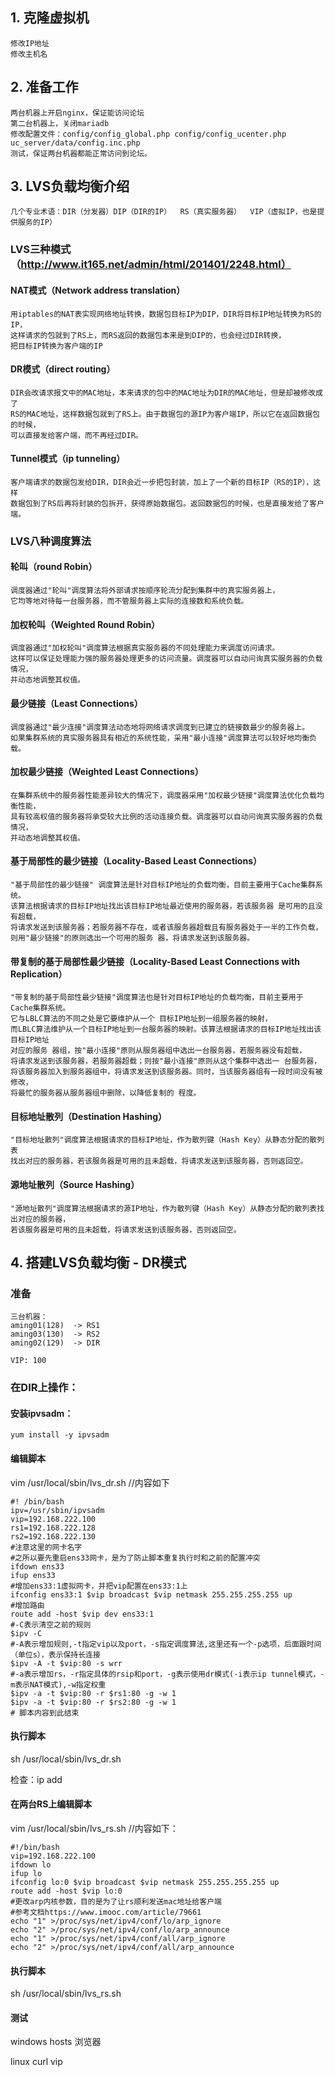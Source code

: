 ## 1. 克隆虚拟机

	修改IP地址
	修改主机名

## 2. 准备工作

	两台机器上开启nginx，保证能访问论坛
	第二台机器上，关闭mariadb 
	修改配置文件：config/config_global.php config/config_ucenter.php  uc_server/data/config.inc.php
	测试，保证两台机器都能正常访问到论坛。

## 3. LVS负载均衡介绍


	几个专业术语：DIR（分发器）DIP（DIR的IP）  RS（真实服务器）  VIP（虚拟IP，也是提供服务的IP）  

### LVS三种模式（http://www.it165.net/admin/html/201401/2248.html）
		
#### NAT模式（Network address translation）
		
	用iptables的NAT表实现网络地址转换，数据包目标IP为DIP，DIR将目标IP地址转换为RS的IP，
	这样请求的包就到了RS上，而RS返回的数据包本来是到DIP的，也会经过DIR转换，
	把目标IP转换为客户端的IP
		
#### DR模式（direct routing）
		
	DIR会改请求报文中的MAC地址，本来请求的包中的MAC地址为DIR的MAC地址，但是却被修改成了
	RS的MAC地址，这样数据包就到了RS上。由于数据包的源IP为客户端IP，所以它在返回数据包的时候，
	可以直接发给客户端，而不再经过DIR。	
	
#### Tunnel模式（ip tunneling）

	客户端请求的数据包发给DIR，DIR会近一步把包封装，加上了一个新的目标IP（RS的IP），这样
	数据包到了RS后再将封装的包拆开，获得原始数据包。返回数据包的时候，也是直接发给了客户端。

### LVS八种调度算法

#### 轮叫（round Robin）

	调度器通过"轮叫"调度算法将外部请求按顺序轮流分配到集群中的真实服务器上，
	它均等地对待每一台服务器，而不管服务器上实际的连接数和系统负载。

#### 加权轮叫（Weighted Round Robin）

	调度器通过"加权轮叫"调度算法根据真实服务器的不同处理能力来调度访问请求。
	这样可以保证处理能力强的服务器处理更多的访问流量。调度器可以自动问询真实服务器的负载情况，
	并动态地调整其权值。

#### 最少链接（Least Connections）

	调度器通过"最少连接"调度算法动态地将网络请求调度到已建立的链接数最少的服务器上。
	如果集群系统的真实服务器具有相近的系统性能，采用"最小连接"调度算法可以较好地均衡负载。

#### 加权最少链接（Weighted Least Connections）

	在集群系统中的服务器性能差异较大的情况下，调度器采用"加权最少链接"调度算法优化负载均衡性能，
	具有较高权值的服务器将承受较大比例的活动连接负载。调度器可以自动问询真实服务器的负载情况，
	并动态地调整其权值。

#### 基于局部性的最少链接（Locality-Based Least Connections）

	"基于局部性的最少链接" 调度算法是针对目标IP地址的负载均衡，目前主要用于Cache集群系统。
	该算法根据请求的目标IP地址找出该目标IP地址最近使用的服务器，若该服务器 是可用的且没有超载，
	将请求发送到该服务器；若服务器不存在，或者该服务器超载且有服务器处于一半的工作负载，
	则用"最少链接"的原则选出一个可用的服务 器，将请求发送到该服务器。

#### 带复制的基于局部性最少链接（Locality-Based Least Connections with Replication）

	"带复制的基于局部性最少链接"调度算法也是针对目标IP地址的负载均衡，目前主要用于Cache集群系统。
	它与LBLC算法的不同之处是它要维护从一个 目标IP地址到一组服务器的映射，
	而LBLC算法维护从一个目标IP地址到一台服务器的映射。该算法根据请求的目标IP地址找出该目标IP地址
	对应的服务 器组，按"最小连接"原则从服务器组中选出一台服务器，若服务器没有超载，
	将请求发送到该服务器，若服务器超载；则按"最小连接"原则从这个集群中选出一 台服务器，
	将该服务器加入到服务器组中，将请求发送到该服务器。同时，当该服务器组有一段时间没有被修改，
	将最忙的服务器从服务器组中删除，以降低复制的 程度。

#### 目标地址散列（Destination Hashing）

	"目标地址散列"调度算法根据请求的目标IP地址，作为散列键（Hash Key）从静态分配的散列表
	找出对应的服务器，若该服务器是可用的且未超载，将请求发送到该服务器，否则返回空。

#### 源地址散列（Source Hashing）

	"源地址散列"调度算法根据请求的源IP地址，作为散列键（Hash Key）从静态分配的散列表找出对应的服务器，
	若该服务器是可用的且未超载，将请求发送到该服务器，否则返回空。


## 4. 搭建LVS负载均衡 - DR模式

### 准备

	三台机器： 
	aming01(128)  -> RS1
	aming03(130)  -> RS2
	aming02(129)  -> DIR

	VIP: 100

### 在DIR上操作：

#### 安装ipvsadm： 

	yum install -y ipvsadm

#### 编辑脚本

vim /usr/local/sbin/lvs_dr.sh //内容如下

```
#! /bin/bash
ipv=/usr/sbin/ipvsadm
vip=192.168.222.100
rs1=192.168.222.128
rs2=192.168.222.130
#注意这里的网卡名字
#之所以要先重启ens33网卡，是为了防止脚本重复执行时和之前的配置冲突
ifdown ens33
ifup ens33
#增加ens33:1虚拟网卡，并把vip配置在ens33:1上
ifconfig ens33:1 $vip broadcast $vip netmask 255.255.255.255 up
#增加路由
route add -host $vip dev ens33:1
#-C表示清空之前的规则
$ipv -C
#-A表示增加规则,-t指定vip以及port，-s指定调度算法,这里还有一个-p选项，后面跟时间（单位s），表示保持长连接
$ipv -A -t $vip:80 -s wrr
#-a表示增加rs，-r指定具体的rsip和port，-g表示使用dr模式(-i表示ip tunnel模式，-m表示NAT模式),-w指定权重
$ipv -a -t $vip:80 -r $rs1:80 -g -w 1
$ipv -a -t $vip:80 -r $rs2:80 -g -w 1
# 脚本内容到此结束

```
#### 执行脚本

sh /usr/local/sbin/lvs_dr.sh

检查：ip add

#### 在两台RS上编辑脚本

vim /usr/local/sbin/lvs_rs.sh //内容如下：
```
#!/bin/bash
vip=192.168.222.100
ifdown lo
ifup lo
ifconfig lo:0 $vip broadcast $vip netmask 255.255.255.255 up
route add -host $vip lo:0
#更改arp内核参数，目的是为了让rs顺利发送mac地址给客户端
#参考文档https://www.imooc.com/article/79661
echo "1" >/proc/sys/net/ipv4/conf/lo/arp_ignore
echo "2" >/proc/sys/net/ipv4/conf/lo/arp_announce
echo "1" >/proc/sys/net/ipv4/conf/all/arp_ignore
echo "2" >/proc/sys/net/ipv4/conf/all/arp_announce

```
#### 执行脚本

sh /usr/local/sbin/lvs_rs.sh


#### 测试

windows hosts  浏览器

linux  curl vip
















